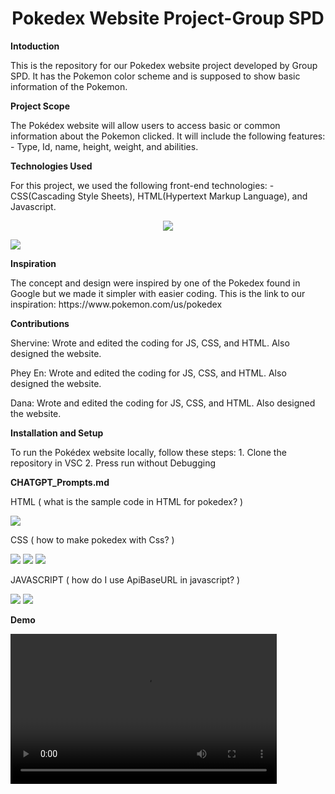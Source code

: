 <h1 align="center">Pokedex Website Project-Group SPD</h1>
<p><strong>Intoduction</strong></p>
<p align ="left">
This is the repository for our Pokedex website project developed by Group SPD. It has the Pokemon color scheme and is supposed to show basic information of the Pokemon.
</p>
<p><strong>Project Scope</strong></p>
<p align = "left">
The Pokédex website will allow users to access basic or common information about the Pokemon clicked. It will include the following features: - Type, Id, name, height, weight, and abilities.
</p>
<p><strong>Technologies Used</strong></p>
<p align = "left">
For this project, we used the following front-end technologies: - CSS(Cascading Style Sheets), HTML(Hypertext Markup Language), and Javascript.
</p>
<p align="center">
<img src="/image..png"/>
</p>
<img src="/image.7.png"/>

<p><strong>Inspiration</strong></p>
<p align = "left">
The concept and design were inspired by one of the Pokedex found in Google but we made it simpler with easier coding. This is the link to our inspiration: https://www.pokemon.com/us/pokedex
</p>

<p><strong>Contributions</strong></p>
<p align = "left">
Shervine: Wrote and edited the coding for JS, CSS, and HTML. Also designed the website.      
</p>
<p>
  Phey En: Wrote and edited the coding for JS, CSS, and HTML. Also designed the website.
</p>
<p>
  Dana: Wrote and edited the coding for JS, CSS, and HTML. Also designed the website.

</p>
<p><strong>Installation and Setup </strong></p>
<p>To run the Pokédex website locally, follow these steps:
1. Clone the repository in VSC
2. Press run without Debugging
</p>

<p><strong>CHATGPT_Prompts.md </strong></p>
<p>HTML ( what is the sample code in HTML for pokedex? ) </p>
<img src = "/image"/>
<p>CSS ( how to make pokedex with Css? ) </p>
<img src = "/image.4"/>
<img src = "/image.5"/>
<img src = "/image.6"/>
<p>JAVASCRIPT ( how do I use ApiBaseURL in javascript? ) </p>
<img src = "/image.8"/>
<img src ="/image.9"/>
<p><strong>Demo</strong></p>
<video width="426" height="240">
  <source src="Demo.mp4" type="video/mp4">
  <a href="Demo.mp4" download>Download 
	202308172227.mp4</a>
</video>



